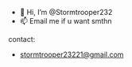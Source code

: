 - 👋 Hi, I’m @Stormtrooper232
- 📫 Email me if u want smthn


contact:
- stormtrooper23221@gmail.com

